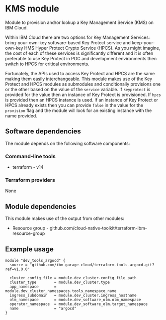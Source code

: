 # KMS module

Module to provision and/or lookup a Key Management Service (KMS) on IBM Cloud. 

Within IBM Cloud there are two options for Key Management Services: bring-your-own-key software-based Key Protect service and keep-your-own-key HMS Hyper Protect Crypto Service (HPCS). As you might imagine, the cost of each of these services is significantly different and it is often preferable to use Key Protect in POC and development environments then switch to HPCS for critical environments.

Fortunately, the APIs used to access Key Protect and HPCS are the same making them easily interchangeable. This module makes use of the Key Protect and HPCS modules as submodules and conditionally provisions one or the other based on the value of the `service` variable. If `keyprotect` is provided for the value then an instance of Key Protect is provisioned. If `hpcs` is provided then an HPCS instance is used. If an instance of Key Protect or HPCS already exists then you can provide `false` in the value for the `provision` flag and the module will look for an existing instance with the name provided.

## Software dependencies

The module depends on the following software components:

### Command-line tools

- terraform - v14

### Terraform providers

None

## Module dependencies

This module makes use of the output from other modules:

- Resource group - github.com/cloud-native-toolkit/terraform-ibm-resource-group

## Example usage

```hcl-terraform
module "dev_tools_argocd" {
  source = "github.com/ibm-garage-cloud/terraform-tools-argocd.git?ref=v1.0.0"

  cluster_config_file = module.dev_cluster.config_file_path
  cluster_type        = module.dev_cluster.type
  app_namespace       = module.dev_cluster_namespaces.tools_namespace_name
  ingress_subdomain   = module.dev_cluster.ingress_hostname
  olm_namespace       = module.dev_software_olm.olm_namespace
  operator_namespace  = module.dev_software_olm.target_namespace
  name                = "argocd"
}
```

